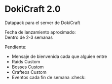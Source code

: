 # DokiCraft 2.0
Datapack para el server de DokiCraft

Fecha de lanzamiento aproximado:  
Dentro de 2-3 semanas

Pendiente:
- Mensaje de bienvenida cada que alguien entre
- Raids Custom
- Bosses Custom
- Crafteos Custom
- Eventos cada fin de semana :check: